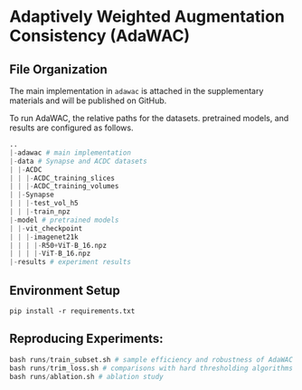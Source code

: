 # Adaptively Weighted Augmentation Consistency (AdaWAC)

## File Organization
The main implementation in `adawac` is attached in the supplementary materials and will be published on GitHub.

To run AdaWAC, the relative paths for the datasets. pretrained models, and results are configured as follows.

```python
..
|-adawac # main implementation 
|-data # Synapse and ACDC datasets
| |-ACDC
| | |-ACDC_training_slices
| | |-ACDC_training_volumes
| |-Synapse
| | |-test_vol_h5
| | |-train_npz
|-model # pretrained models
| |-vit_checkpoint
| | |-imagenet21k
| | | |-R50+ViT-B_16.npz
| | | |-ViT-B_16.npz
|-results # experiment results
```

## Environment Setup
```
pip install -r requirements.txt
```

## Reproducing Experiments:
```python
bash runs/train_subset.sh # sample efficiency and robustness of AdaWAC
bash runs/trim_loss.sh # comparisons with hard thresholding algorithms 
bash runs/ablation.sh # ablation study
```